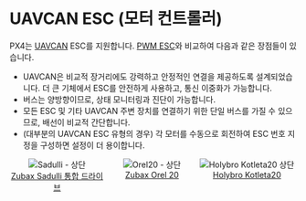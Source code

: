 # UAVCAN ESC (모터 컨트롤러)

PX4는 [UAVCAN](../uavcan/README.md) ESC를 지원합니다. [PWM ESC](../peripherals/pwm_escs_and_servo.md)와 비교하여 다음과 같은 장점들이 있습니다.
- UAVCAN은 비교적 장거리에도 강력하고 안정적인 연결을 제공하도록 설계되었습니다. 더 큰 기체에서 ESC를 안전하게 사용하고, 통신 이중화가 가능합니다.
- 버스는 양방향이므로, 상태 모니터링과 진단이 가능합니다.
- 모든 ESC 및 기타 UAVCAN 주변 장치를 연결하기 위한 단일 버스를 가질 수 있으므로, 배선이 비교적 간단합니다.
- (대부분의 UAVCAN ESC 유형의 경우) 각 모터를 수동으로 회전하여 ESC 번호 지정을 구성하면 설정이 더 용이합니다.

<style>
#image_container {
  height: 100%;
  width: 100%;
  display: flex;
}
.image_column {
  width: 33%;
  text-align: center;
}

</style>

<div id="image_container">

  <div class="image_column">
    <img src="../../assets/peripherals/esc_usavcan_zubax_sadulli/sadulli_top.jpg" alt="Sadulli - 상단" /><br><a href="https://shop.zubax.com/collections/integrated-drives/products/sadulli-integrated-drive-open-hardware-reference-design-for-mitochondrik?variant=27740841181283">Zubax Sadulli 통합 드라이브</a>
  </div>
  
  <div class="image_column">
  <img src="../../assets/peripherals/esc_uavcan_zubax_orel20/orel20_top.jpg" alt="Orel20 - 상단"/><br><a href="https://zubax.com/products/orel_20">Zubax Orel 20</a>
  </div>

  <div class="image_column">
    <img src="../../assets/peripherals/esc_uavcan_holybro_kotleta20/kotleta20_top.jpg" alt="Holybro Kotleta20 상단" /><br><a href="https://shop.holybro.com/kotleta20_p1156.html">Holybro Kotleta20</a>
  </div>

</div>

## PX4 지원 ESC

PX4 is compatible with any/all UAVCAN v0 ESCs. At time of writing PX4 does not yet support UAVCAN v1.0.

:::note
작성 당시 PX4는 UAVCAN v0.x (v1.0 아님)를 지원합니다. The main difference between UAVCAN ESCs from a setup perspective is that the physical connectors and the software tools used to configure the motor order and direction may be different.

설정 관점에서 UAVCAN ESC의 유일한 차이점은 모터 순서와 방향을 구성하는  커넥터와 소프트웨어가 다를 수 있다는 것입니다.
- [Sapog](https://github.com/PX4/sapog#px4-sapog) 펌웨어; 전기 무인 기체의 추진 시스템에 사용하도록 설계된 고급 오픈 소스 센서리스 PMSM/BLDC 모터 컨트롤러 펌웨어입니다.
  - [Zubax Orel 20](https://zubax.com/products/orel_20)
  - [Holybro Kotleta20](https://shop.holybro.com/kotleta20_p1156.html)
- [Zubax Myxa](https://zubax.com/products/myxa) - High-end PMSM/BLDC motor controller (FOC ESC) for light unmanned aircraft and watercraft. :::note ESC based on the Zubax Telega sensorless FOC motor control technology (e.g., Zubax Myxa, Mitochondrik, Komar, etc.) require non-trivial tuning of the propulsion system in order to deliver adequate performance and ensure robust operation.

  Users who lack the necessary tuning expertise are advised to either [purchase pre-tuned UAV propulsion kits](https://zubax.com/products/uav_propulsion_kits) or to use Zubax Robotic's professional tuning service. Questions on this matter should be addressed to: [support@zubax.com](mailto:support@zubax.com).
:::
- [Zubax Mitochondrik](https://zubax.com/products/mitochondrik) - integrated sensorless PMSM/BLDC motor controller chip (used in ESCs and integrated drives)
  - [Zubax Sadulli Integrated Drive](https://shop.zubax.com/collections/integrated-drives/products/sadulli-integrated-drive-open-hardware-reference-design-for-mitochondrik?variant=27740841181283)
- [VESC 프로젝트 ESC](https://vesc-project.com/) ([Benjamin Vedder의 블로그](http://vedder.se) - 프로젝트 소유자 참조)
- [OlliW의 UC4H ESC - 액추에이터 노드](http://www.olliw.eu/2017/uavcan-for-hobbyists/#chapterescactuator)
- 그 외 다수가 [여기에 기술](https://forum.uavcan.org/t/uavcan-esc-options/452/3?u=pavel.kirienko)되어 있습니다.

:::note
This list is *not exhaustive/complete*. If you know of another ESC, please add it to the list!
:::

## 구매

Sapog-based ESCs:
- [Zubax Orel 20](https://zubax.com/products/orel_20)
- [Holybro Kotleta20](https://shop.holybro.com/kotleta20_p1156.html)

Sapog 기반 ESC:
- [Zubax Sadulli 통합 드라이브](https://shop.zubax.com/collections/integrated-drives/products/sadulli-integrated-drive-open-hardware-reference-design-for-mitochondrik?variant=27740841181283)

:::note
There are many other commercially available ESCs; please add new links as you find them!
:::


<!--
![Orel20 - Top](../../assets/peripherals/esc_uavcan_zubax_orel20/orel20_top.jpg)
![Kotleta20 - Top](../../assets/peripherals/esc_uavcan_holybro_kotleta20/kotleta20_top.jpg)
![Kotleta20 - Bottom](../../assets/peripherals/esc_uavcan_holybro_kotleta20/kotleta20_bottom.jpg)
![Sadulli - Top](../../assets/peripherals/esc_usavcan_zubax_sadulli/sadulli_top.jpg)
-->


## 배선

Connect all of the on-board UAVCAN devices into a chain and make sure the bus is terminated at the end nodes. The order in which the ESCs are connected/chained does not matter.

For more information see [UAVCAN > Wiring](../uavcan/README.md#wiring).

:::note
All UAVCAN ESCs share the same connection architecture/are wired the same way. Note however that the actual connectors differ (e.g. *Zubax Orel 20* and *Holybro Kotleta20* use Dronecode standard connectors (JST-GH 4 Pin) - while VESCs do not).
:::

## PX4 설정

In order to use a UAVCAN ESC with PX4 you will need to enable the UAVCAN driver:
1. 배터리에서 기체에 전원을 공급하고 (비행 콘트롤러뿐만 아니라 전체 기체에 전원을 공급하여야 함) *QGroundControl*을 연결합니다.
1. **기체 설정 > 매개 변수** 화면으로 이동합니다. :::note [매개변수](../advanced_config/parameters.md)에서 매개변수를 검색/설정 방법을 설명합니다.
:::
1. [UAVCAN_ENABLE](../advanced_config/parameter_reference.md#UAVCAN_ENABLE)을 *센서 및 모터* (3) 값으로 설정후, 비행 콘트롤러를 재부팅합니다. 이렇게 하면 [다음 섹션](#esc-setup)에 설명대로 모터(ESC)의 자동 열거가 가능합니다.
1. (선택 사항) [UAVCAN_ESC_IDLT](../advanced_config/parameter_reference.md#UAVCAN_ESC_IDLT)를 1로 설정하여 시스템이 준비된 동안 모터가 항상 최소한 유휴 스로틀에서 실행되도록 합니다. :::note
일부 시스템은이 동작의 장점을 사용하지 못합니다 (예: 글라이더 드론).
:::


## ESC 설정

PX4에서 UAVCAN ESC를 사용하려면 UAVCAN 드라이버를 활성화하여야 합니다.

:::note
The ESC index and direction must match/map to the [Airframe Reference](../airframes/airframe_reference.md) for the vehicle type. ESC indexes from 0-7 map to MAIN 1-8, while ESC indexes 8-15 map to AUX 1-8.
:::

:::note ESC
색인과 방향은 기체 유형에 대한 [기체 정의서](../airframes/airframe_reference.md)와 일치/매핑되어야 합니다. 0-7의 ESC 인덱스는 MAIN 1-8에 매핑되고, ESC 인덱스 8-15는 AUX 1-8에 매핑됩니다.


### QGroundControl을 사용한 Sapog ESC 열거

This section shows how to enumerate any [Sapog-based](https://github.com/PX4/sapog#px4-sapog)-based ESCs "automatically" using *QGroundControl*.

:::tip
You can skip this section if there is only one ESC in your setup, because the ESC index is already set to zero by default.
:::

To enumerate the ESC:
1. 배터리로 기체에 전원을 공급하고 *QGroundControl*에 연결합니다.
1. **기체 설정 > QGC 전력** 화면으로 이동합니다.
1. 아래 스크린 샷과 같이 **Start Assignment** 버튼을 눌러서, ESC 자동 열거 프로세스를 시작합니다.

   ![QGC-UAVCAN ESC 자동 열거](../../assets/peripherals/esc_qgc/qgc_uavcan_settings.jpg)

   비행 컨트롤러가 ESC 열거 모드에 진입한 소리가 들립니다.
1. 첫 번째 모터에서 시작하여 마지막 모터로 마무리하면서 각 모터를 올바른 회전 방향 ([Airframe Reference](../airframes/airframe_reference.md)에 지정된대로)으로 수동으로 돌립니다. 모터를 돌릴 때마다 확인음이 들려야합니다.

   :::note
ESC가 자동으로 방향을 학습하고 기억하므로 각 모터를 올바른 방향으로 돌리십시오 (즉, 정상 작동 중에 시계 방향으로 회전하는 모터도 열거 중에 시계 방향으로 돌려야 함).
:::

1. 마지막 모터가 열거된 후에는 열거 절차가 완료되었음을 알리는 확인 소리가 변경되어야합니다.
1. PX4와 Sapog ESC를 재부팅하여 새 열거 ID를 적용합니다.

ESC를 열거하려면:

@다음 비디오는 프로세스를 보여줍니다.

### Sapog를 사용한 수동 ESC 열거

:::tip
We recommend automated [Sapog ESC Enumeration using QGroundControl](#sapog-esc-enumeration-using-qgroundcontrol) shown above rather than manual enumeration (as it is easier and safer).
:::

:::tip
수동 열거보다는 위에 표시된 자동화된 [Sapog ESC 열거](#sapog-esc-enumeration-using-qgroundcontrol)를 권장합니다 (더 쉽고 안전하기 때문입니다). This assigns the following Sapog configuration parameters for each enumerated ESC:
- `esc_index`
- `ctl_dir`

[UAVCAN GUI 도구](https://uavcan.org/GUI_Tool/Overview/)를 사용하여 ESC 색인과 방향을 수동으로 설정할 수 있습니다. 이렇게하면 열거된 각 ESC에 대하여, 다음 Sapog 설정 매개변수가 할당됩니다.

### Myxa ESC 설정

Motor enumeration for Myxa [Telega-based ESCs](https://zubax.com/products/telega) is usually performed using the [Kucher tool](https://files.zubax.com/products/com.zubax.kucher/) (or less "GUI-friendly" [UAVCAN GUI Tool](https://uavcan.org/GUI_Tool/Overview/)).

Myxa [Telega 기반 ESC](https://zubax.com/products/telega)에 대한 모터 열거는 일반적으로 [Kucher 도구](https://files.zubax.com/products/com.zubax.kucher/) (또는 덜 "GUI 친화적"인 [UAVCAN GUI 도구](https://uavcan.org/GUI_Tool/Overview/))를 사용합니다.


### VESC ESC 설정

For [VESC ESCs](https://vesc-project.com/) the preferred tool for motor enumeration is the [VESC tool](https://vesc-project.com/vesc_tool). In addition to the normal motor configuration that you will have to setup in the VESC tool, you will also need to properly setup the app configuration. The recommended app setup is as follows:

| 매개변수                    | 옵션                     |
| ----------------------- | ---------------------- |
| 사용할 앱                   | `No App`               |
| VESC ID                 | `1,2,...`              |
| Can Status Message Mode | `CAN_STATUS_1_2_3_4_5` |
| CAN Baud Rate           | `CAN_BAUD_500K`        |
| CAN Mode                | `UAVCAN`               |
| UAVCAN ESC Index        | `0,1,...`              |


[VESC ESC](https://vesc-project.com/)의 경우 모터 열거에 선호되는 도구는 [VESC 도구](https://vesc-project.com/vesc_tool)입니다. VESC 도구에서 설정하는 일반 모터 설정 외에도 앱 구성을 올바르게 설정하여야 합니다. 권장되는 앱 설정은 다음과 같습니다.

Finally the `CAN Baud Rate` must match the value set in [UAVCAN_BITRATE](../advanced_config/parameter_reference.md#UAVCAN_BITRATE).


## 문제 해결

#### 시동시 모터가 회전하지 않음

If the PX4 Firmware arms but the motors do not start to rotate, check that parameter `UAVCAN_ENABLE=3` to use UAVCAN ESCs. If the motors do not start spinning before thrust is increased, check `UAVCAN_ESC_IDLT=1`.

#### UAVCAN 장치가 노드 ID를 얻지 못함 / 펌웨어 업데이트 실패

PX4 펌웨어 암이 회전하지만 모터가 회전을 시작하지 않는 경우, UAVCAN ESC를 사용하려면 매개 변수 `UAVCAN_ENABLE=3`을 확인하십시오. 추력이 증가하기 전에 모터가 회전을 시작하지 않으면 `UAVCAN_ESC_IDLT=1`을 확인하십시오.


## 추가 정보

- [PX4/Sapog](https://github.com/PX4/sapog#px4-sapog) (Github)
- [Sapog v2 설명서](https://files.zubax.com/products/io.px4.sapog/Sapog_v2_Reference_Manual.pdf)
- [UAVCAN 장치 상호 연결](https://kb.zubax.com/display/MAINKB/UAVCAN+device+interconnection) (Zubax KB)
- [PX4와 함께 Sapog 기반 ESC 사용](https://kb.zubax.com/display/MAINKB/Using+Sapog-based+ESC+with+PX4) (Zubax KB)

